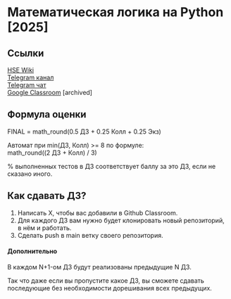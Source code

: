 # Математическая логика на Python [2025]

## Ссылки
[HSE Wiki](http://wiki.cs.hse.ru/%D0%9C%D0%B0%D1%82%D0%B5%D0%BC%D0%B0%D1%82%D0%B8%D1%87%D0%B5%D1%81%D0%BA%D0%B0%D1%8F_%D0%BB%D0%BE%D0%B3%D0%B8%D0%BA%D0%B0_%D0%BD%D0%B0_Python_25) \
[Telegram канал](https://t.me/+IRoFqPGn2ZFhZWMy) \
[Telegram чат](https://t.me/+bxpcEC7MnsExYjUy) \
[Google Classroom](https://classroom.google.com/c/NzI1NTIzNTE3MjA0?cjc=frttno2) [archived]

## Формула оценки

FINAL = math_round(0.5 ДЗ + 0.25 Колл + 0.25 Экз)

Автомат при min(ДЗ, Колл) >= 8 по формуле: \
math_round((2 ДЗ + Колл) / 3)

% выполненных тестов в ДЗ соответствует баллу за это ДЗ, если не сказано иного.

## Как сдавать ДЗ?

1. Написать X, чтобы вас добавили в Github Classroom.
2. Для каждого ДЗ вам нужно будет клонировать новый репозиторий, в нём и работать.
3. Сделать push в main ветку своего репозитория.


#### Дополнительно
В каждом N+1-ом ДЗ будут реализованы предыдущие N ДЗ. 

Так что даже если вы пропустите какое ДЗ, вы сможете сдавать последующие без необходимости дорешивания всех предыдущих.